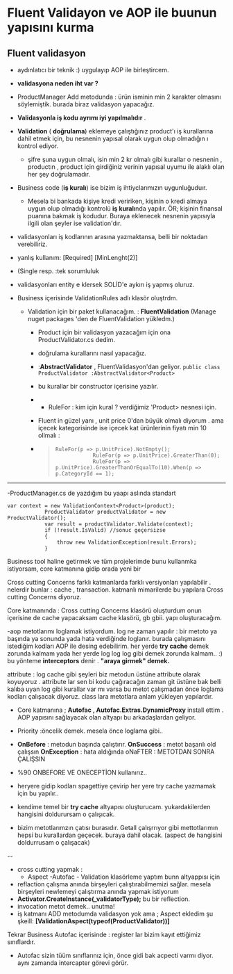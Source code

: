 # Fluent Validayon ve AOP ile buunun yapısını kurma

## Fluent validasyon
- aydınlatıcı bir teknik :) uygulayıp AOP ile birleştircem.

- **validasyona neden iht var ?**
- ProductManager Add metodunda  : ürün isminin min 2 karakter olmasını söylemiştik. burada biraz validasyon yapacağız.
- **Validasyonla iş kodu ayrımı iyi yapılmalıdır** .
- **Validation** ( **doğrulama**)  eklemeye çalıştığınız product'ı iş kurallarına dahil etmek için, bu nesnenin yapısal olarak uygun olup olmadığın ı kontrol ediyor.
	-  şifre şuna uygun olmalı, isin min 2 kr olmalı gibi kurallar o nesnenin , productın  , product için girdiğiniz verinin yapısal uyumu ile alaklı olan her şey doğrulamadır.
- Business code (**iş kuralı**) ise bizim iş ihtiyclarımızın uygunluğuduır.
	- Mesela bi bankada kişiye kredi veririken,  kişinin o kredi almaya uygun olup olmadığı kontrolü **iş kuralı**nda yapılır. ÖR; kişinin finansal puanına bakmak iş kodudur.  Buraya eklenecek nesnenin yapısıyla ilgili olan şeyler ise  validation'dır.
- validasyonları iş kodlarının arasına yazmaktansa, belli bir noktadan verebiliriz.
- yanlış kullanım: [Required]  [MinLenght(2)]
- (Single resp. :tek sorumluluk
- validasyonları entity e klersek SOLİD'e aykırı iş yapmış oluruz.
- Business içerisinde ValidationRules adlı klasör oluştrdm.
	-  Validation için bir paket kullanacağım.  : **FluentValidation**  (Manage nuget packages 'den de FluentValidation yükledm.)
		- Product için bir validasyon yazacağım için ona ProductValidator.cs dedim.
		- doğrulama kurallarını nasıl yapacağız.
		- :**AbstractValidator**  , FluentValidasyon'dan geliyor.   `public class ProductValidator :AbstractValidator<Product>`
		
		- bu kurallar bir constructor içerisine yazılır.
		- - RuleFor : kim için kural ? verdiğimiz  'Product> nesnesi için.
		- Fluent in güzel yanı , unit price 0'dan büyük olmalı diyorum . ama içecek kategorisinde ise içecek kat ürünlerinin fiyatı min 10 ollmalı : 
		- >     RuleFor(p => p.UnitPrice).NotEmpty();
		  >                 RuleFor(p => p.UnitPrice).GreaterThan(0);
		  >                 RuleFor(p => p.UnitPrice).GreaterThanOrEqualTo(10).When(p => p.CategoryId == 1); 
------------------------
-ProductManager.cs de yazdığım bu yaapı aslında standart

    var context = new ValidationContext<Product>(product);
                ProductValidator productValidator = new ProductValidator();
                var result = productValidator.Validate(context);
                if (!result.IsValid) //sonuc geçersizse
                {
                    throw new ValidationException(result.Errors);
                }

Business tool haline getirmek ve tüm projelerimde bunu kullanmka istiyorsam, core katmanına gidip orada yeni bir

Cross cutting Concerns  farklı katmanlarda farklı versiyonları yapılabilir . nelerdir bunlar : cache , transaction. katmanlı mimarilerde bu yapılara Cross cutting Concerns diyoruz. 

Core katmanında : Cross cutting Concerns klasörü oluşturdum onun içerisine de cache yapacaksam cache klasörü, gb gbii. yapı oluşturacağım.

-aop metotlarımı loglamak istiyordum. log ne zaman yapılır :  bir metoto ya başında ya sonunda yada hata verdiğinde loglanır. burada çalışmasını istediğim kodları AOP ile desing edebilirim. her yerde **try cache** demek zorunda kalmam yada her yerde log log log gibi demek zorunda kalmam.. :)
bu yönteme **interceptors** denir . **"araya girmek" demek.**

attribute : log cache gibi şeyleri biz metodun üstüne attribute olarak koyuyoruz . attribute lar sen bi kodu çağıracağın zaman git üstüne bak belli kalıba uyan log gibi kurallar var mı varsa bu metot çalışmadan önce loglama kodları çalışacak diyoruz.   class lara metotlara anlam yükleyen yapılardır.


- Core katmanına ;  **Autofac , Autofac.Extras.DynamicProxy**  install ettim . AOP yapısını sağlayacak olan altyapı bu arkadaşlardan geliyor. 

- Priority :öncelik demek. mesela önce loglama gibi..
-  **OnBefore** : metodun başında çalıştırır.
**OnSuccess** : metot başarılı old çalışsın
**OnException**  : hata aldığında
oNaFTER : METOTDAN SONRA ÇALIŞSIN

- %90 ONBEFORE VE ONECEPTİON kullanırız..
- heryere gidip kodları spagettiye çevirip her yere try cache yazmamak için bu yapılır..
- kendime temel bir **try cache** altyapısı oluşturucam. yukardakilerden hangisini doldurursam o çalışıcak.
- bizim metotlarımzın çatısı burasıdır. Getall çalışrrıyor gibi mettotlarımın hepsi bu kurallardan geçecek. buraya dahil olacak. (aspect de hangisini doldurrusam o çalışacak)

--
- cross cutting yapmak :
	- Aspect -Autofac - Validation klasörleme yaptım bunn altyappısı için
-	reflaction çalışma anında birşeyleri çalıştırabilmemizi sağlar. mesela birşeyleri newlemeyi çalıştırma anında yapmak istiyorum 
-	**Activator.CreateInstance(_validatorType);** bu bir reflection.
-	invocation metot demek.. unutma!
-	iş katmanı ADD metodumda validasyon yok ama  ; Aspect ekledim şu şkeill:  **[ValidationAspect(typeof(ProductValidator))]**



Tekrar Business Autofac içerisinde : register lar bizim kayıt ettiğimiz sınıflardır.
- Autofac sizin tüüm sınıflarınız için, önce gidi bak acpecti varmı  diyor. aynı zamanda intercapter görevi görür.
